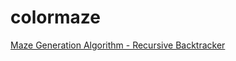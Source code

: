 # colormaze

[Maze Generation Algorithm - Recursive Backtracker](https://en.wikipedia.org/wiki/Maze_generation_algorithm#Recursive_backtracker)
